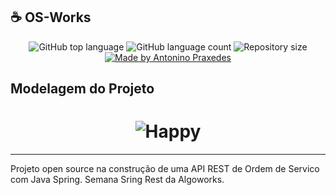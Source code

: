 ## :coffee: OS-Works

<p align="center">
  <img alt="GitHub top language" src="https://img.shields.io/github/languages/top/apfjunior/os-works">
  <img alt="GitHub language count" src="https://img.shields.io/github/languages/count/apfjunior/os-works">
  <img alt="Repository size" src="https://img.shields.io/github/repo-size/apfjunior/os-works">
  <a href="https://github.com/apfjunior">
    <img alt="Made by Antonino Praxedes" src="https://img.shields.io/badge/created%20by-Antonino%20Praxedes-blue">
  </a>
</p>

## Modelagem do Projeto

<h1 align="center">
    <img alt="Happy" title="Happy" src="https://i.ibb.co/KVB20Ds/OS.png" />
</h1>

---

Projeto open source na construção de uma API REST de Ordem de Servico com Java Spring. Semana Sring Rest da Algoworks.
